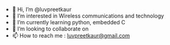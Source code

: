 - 👋 Hi, I’m @luvpreetkaur
- 👀 I’m interested in Wireless communications and technology
- 🌱 I’m currently learning python, embedded C
- 💞️ I’m looking to collaborate on 
- 📫 How to reach me : luvpreetkaur@gmail.com

<!---
luvpreetkaur/luvpreetkaur is a ✨ special ✨ repository because its `README.md` (this file) appears on your GitHub profile.
You can click the Preview link to take a look at your changes.
--->

